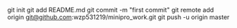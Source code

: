 git init
git add README.md
git commit -m "first commit"
git remote add origin git@github.com:wzp531219/minipro_work.git
git push -u origin master